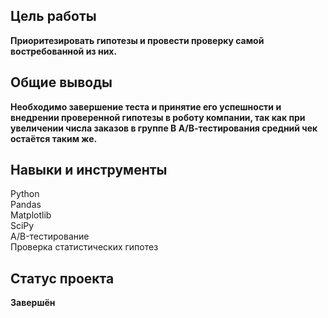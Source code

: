 ## Цель работы 
**Приоритезировать гипотезы и провести проверку самой востребованной из них.**
## Общие выводы
**Необходимо завершение теста и принятие его успешности и внедрении проверенной гипотезы в роботу компании, так как при увеличении числа заказов в группе В А/В-тестирования средний чек остаётся таким же.**
## Навыки и инструменты
Python <br>
Pandas <br>
Matplotlib <br>
SciPy <br>
A/B-тестирование <br>
Проверка статистических гипотез <br>
## Статус проекта
**Завершён**

